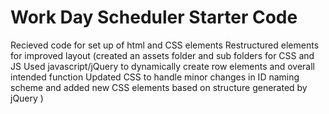 # Work Day Scheduler Starter Code
Recieved code for set up of html and CSS elements
Restructured elements for improved layout (created an assets folder and sub folders for CSS and JS
Used javascript/jQuery to dynamically create row elements and overall intended function
Updated CSS to handle minor changes in ID naming scheme and added new CSS elements based on structure generated by jQuery
)